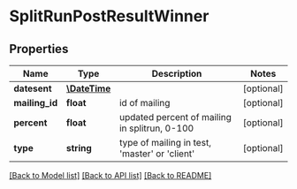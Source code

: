 # SplitRunPostResultWinner

## Properties
Name | Type | Description | Notes
------------ | ------------- | ------------- | -------------
**datesent** | [**\DateTime**](\DateTime.md) |  | [optional] 
**mailing_id** | **float** | id of mailing | [optional] 
**percent** | **float** | updated percent of mailing in splitrun, 0-100 | [optional] 
**type** | **string** | type of mailing in test, &#39;master&#39; or &#39;client&#39; | [optional] 

[[Back to Model list]](../README.md#documentation-for-models) [[Back to API list]](../README.md#documentation-for-api-endpoints) [[Back to README]](../README.md)


